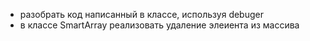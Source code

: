 -  разобрать код написанный в классе, используя debuger
-  в классе SmartArray реализовать удаление элеиента из массива